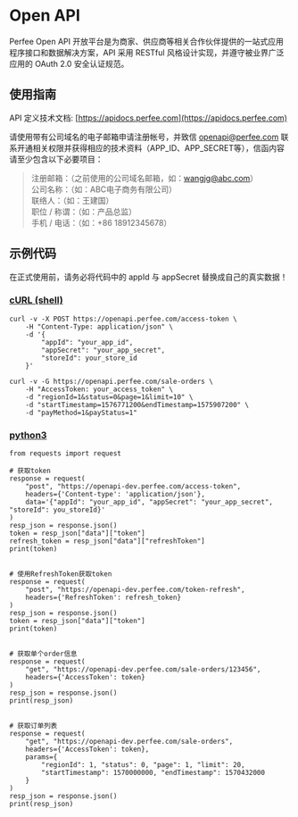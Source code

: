 # Open API
Perfee Open API 开放平台是为商家、供应商等相关合作伙伴提供的一站式应用程序接口和数据解决方案，API 采用 RESTful 风格设计实现，并遵守被业界广泛应用的 OAuth 2.0 安全认证规范。

## 使用指南
API 定义技术文档: [https://apidocs.perfee.com](https://apidocs.perfee.com)

请使用带有公司域名的电子邮箱申请注册帐号，并致信 openapi@perfee.com 联系开通相关权限并获得相应的技术资料（APP_ID、APP_SECRET等），信函内容请至少包含以下必要项目：
>
> 注册邮箱：（之前使用的公司域名邮箱，如：wangjg@abc.com）  
> 公司名称：（如：ABC电子商务有限公司）  
> 联络人：（如：王建国）  
> 职位 / 称谓：（如：产品总监）  
> 手机 / 电话：（如：+86 18912345678）  

## 示例代码
在正式使用前，请务必将代码中的 appId 与 appSecret 替换成自己的真实数据！
### [cURL (shell)](samples/shell/get_orders.sh)
```shell
curl -v -X POST https://openapi.perfee.com/access-token \
    -H "Content-Type: application/json" \
    -d '{
        "appId": "your_app_id",
        "appSecret": "your_app_secret",
        "storeId": your_store_id
    }'

curl -v -G https://openapi.perfee.com/sale-orders \
    -H "AccessToken: your_access_token" \
    -d "regionId=1&status=0&page=1&limit=10" \
    -d "startTimestamp=1576771200&endTimestamp=1575907200" \
    -d "payMethod=1&payStatus=1"
```
### [python3](samples/shell/get_orders.py)
```python3
from requests import request

# 获取token
response = request(
    "post", "https://openapi-dev.perfee.com/access-token",
    headers={'Content-type': 'application/json'},
    data='{"appId": "your_app_id", "appSecret": "your_app_secret", "storeId": you_storeId}'
)
resp_json = response.json()
token = resp_json["data"]["token"]
refresh_token = resp_json["data"]["refreshToken"]
print(token)


# 使用RefreshToken获取token
response = request(
    "post", "https://openapi-dev.perfee.com/token-refresh",
    headers={'RefreshToken': refresh_token}
)
resp_json = response.json()
token = resp_json["data"]["token"]
print(token)


# 获取单个order信息
response = request(
    "get", "https://openapi-dev.perfee.com/sale-orders/123456",
    headers={'AccessToken': token}
)
resp_json = response.json()
print(resp_json)


# 获取订单列表
response = request(
    "get", "https://openapi-dev.perfee.com/sale-orders",
    headers={'AccessToken': token},
    params={
        "regionId": 1, "status": 0, "page": 1, "limit": 20,
        "startTimestamp": 1570000000, "endTimestamp": 1570432000
    }
)
resp_json = response.json()
print(resp_json)

```
